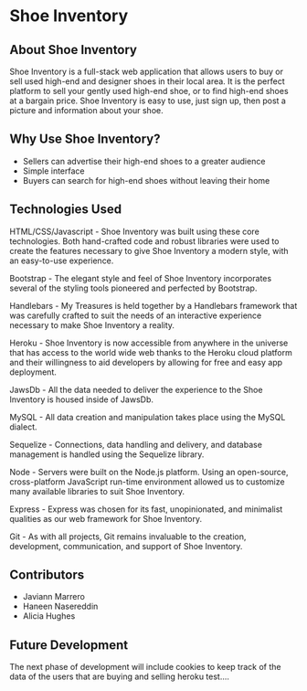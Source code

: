 # Shoe Inventory


## About Shoe Inventory

Shoe Inventory is a full-stack web application that allows users to buy or sell used high-end and designer shoes in their local area. It is the perfect platform to sell your gently used high-end shoe, or to find high-end shoes at a bargain price.  Shoe Inventory is easy to use, just sign up, then post a picture and information about your shoe.

## Why Use Shoe Inventory?

- Sellers can advertise their high-end shoes to a greater audience
- Simple interface
- Buyers can search for high-end shoes without leaving their home

## Technologies Used

HTML/CSS/Javascript - Shoe Inventory was built using these core technologies. Both hand-crafted code and robust libraries were used to create the features necessary to give Shoe Inventory a modern style, with an easy-to-use experience.

Bootstrap - The elegant style and feel of Shoe Inventory incorporates several of the styling tools pioneered and perfected by Bootstrap.

Handlebars - My Treasures is held together by a Handlebars framework that was carefully crafted to suit the needs of an interactive experience necessary to make Shoe Inventory a reality.

Heroku - Shoe Inventory is now accessible from anywhere in the universe that has access to the world wide web thanks to the Heroku cloud platform and their willingness to aid developers by allowing for free and easy app deployment.

JawsDb - All the data needed to deliver the experience to the Shoe Inventory is housed inside of JawsDb.

MySQL - All data creation and manipulation takes place using the MySQL dialect.

Sequelize - Connections, data handling and delivery, and database management is handled using the Sequelize library.

Node - Servers were built on the Node.js platform. Using an open-source, cross-platform JavaScript run-time environment allowed us to customize many available libraries to suit Shoe Inventory.

Express - Express was chosen for its fast, unopinionated, and minimalist qualities as our web framework for Shoe Inventory.

Git - As with all projects, Git remains invaluable to the creation, development, communication, and support of Shoe Inventory.

## Contributors

- Javiann Marrero
- Haneen Nasereddin
- Alicia Hughes

## Future Development

The next phase of development will include cookies to keep track of the data of the users that are buying and selling
heroku test....
